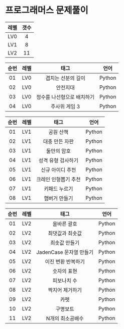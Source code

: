# 프로그래머스 문제풀이  

| 레벨 | 갯수 |
| :--: | :--: |
| LV0 | 4 |
| LV1 | 8 |
| LV2 | 11 |

| 순번 | 레벨 | 태그                | 언어 | 
| :--: | :--: | :-----------------: | :--: | 
| 01 | LV0 | 겹치는 선분의 길이 | Python |
| 02 | LV0 | 안전지대 | Python |
| 03 | LV0 | 정수를 나선형으로 배치하기 | Python |
| 04 | LV0 | 주사위 게임 3 | Python |


| 순번 | 레벨 | 태그                | 언어 | 
| :--: | :--: | :-----------------: | :--: | 
| 01 | LV1 | 공원 산책 | Python |
| 02 | LV1 | 대충 만든 자판 | Python |
| 03 | LV1 | 둘만의 암호 | Python |
| 04 | LV1 | 성격 유형 검사하기 | Python |
| 05 | LV1 | 신규 아이디 추천 | Python |
| 06 | LV1 | 크레인 인형뽑기 추천 | Python |
| 07 | LV1 | 키패드 누르기 | Python |
| 08 | LV1 | 햄버거 만들기 | Python |


| 순번 | 레벨 | 태그                | 언어 | 
| :--: | :--: | :-----------------: | :--: | 
| 01 | LV2 | 올바른 괄호 | Python |
| 02 | LV2 | 최댓값과 최솟값 | Python |
| 03 | LV2 | 최솟값 만들기 | Python |
| 04 | LV2 | JadenCase 문자열 만들기 | Python |
| 05 | LV2 | 이진 변환 반복하기 | Python |
| 06 | LV2 | 숫자의 표현 | Python |
| 07 | LV2 | 피보나치 수 | Python |
| 08 | LV2 | 짝지어 제거하기 | Python |
| 09 | LV2 | 카펫 | Python |
| 10 | LV2 | 구명보트 | Python |
| 11 | LV2 | N개의 최소공배수 | Python |